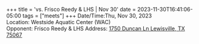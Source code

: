 +++
title = 'vs. Frisco Reedy & LHS | Nov 30'
date = 2023-11-30T16:41:06-05:00
tags = ["meets"]
+++
Date/Time:Thu, Nov 30, 2023    
Location: Westside Aquatic Center (WAC)  
Opponent: Frisco Reedy & LHS 
Address: [1750 Duncan Ln Lewisville, TX 75067](http://maps.google.com/maps?q=1750+DUNCAN+LN+LEWISVILLE%2C+TX+75067)   